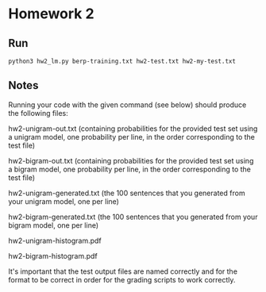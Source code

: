 # Homework 2

## Run

`python3 hw2_lm.py berp-training.txt hw2-test.txt hw2-my-test.txt`

## Notes

Running your code with the given command (see below) should produce the following files:

hw2-unigram-out.txt (containing probabilities for the provided test set using a unigram model, one probability per line, in the order corresponding to the test file)

hw2-bigram-out.txt (containing probabilities for the provided test set using a bigram model, one probability per line, in the order corresponding to the test file)

hw2-unigram-generated.txt (the 100 sentences that you generated from your unigram model, one per line)

hw2-bigram-generated.txt (the 100 sentences that you generated from your bigram model, one per line)

hw2-unigram-histogram.pdf

hw2-bigram-histogram.pdf

It's important that the test output files are named correctly and for the format to be correct in order for the grading scripts to work correctly.